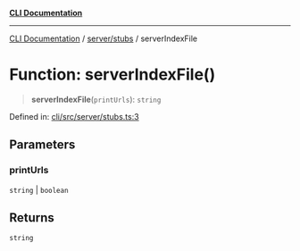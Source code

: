 [**CLI Documentation**](../../../README.md)

***

[CLI Documentation](../../../README.md) / [server/stubs](../README.md) / serverIndexFile

# Function: serverIndexFile()

> **serverIndexFile**(`printUrls`): `string`

Defined in: [cli/src/server/stubs.ts:3](https://github.com/stonemjs/cli/blob/f139573d7f6e29779d41fb031ed261bfcad59d09/src/server/stubs.ts#L3)

## Parameters

### printUrls

`string` | `boolean`

## Returns

`string`
